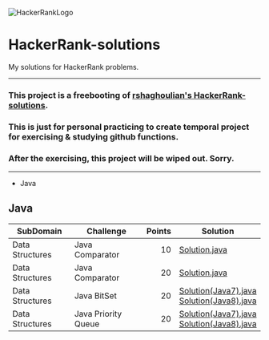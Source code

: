 ![HackerRankLogo](https://hrcdn.net/hackerrank/assets/brand/wordmark_sm-09bbe8f2de9af754be97250046007ced.svg)
# HackerRank-solutions
My solutions for HackerRank problems.

---
### This project is a freebooting of [rshaghoulian's HackerRank-solutions](https://github.com/rshaghoulian/HackerRank-solutions).
### This is just for personal practicing to create temporal project for exercising & studying github functions.
### After the exercising, this project will be wiped out. Sorry.
---

* Java

## Java
| SubDomain | Challenge | Points | Solution |
|-----------|-----------|-------:|----------|
|Data Structures|Java Comparator|10|[Solution.java](Java/Data%20Structures/Java%20Comparator/Solution.java)|
|Data Structures|Java Comparator|20|[Solution.java](Java/Data%20Structures/Java%20Dequeue/Solution.java)|
|Data Structures|Java BitSet|20|[Solution(Java7).java](Java/Data%20Structures/Java%20BitSet/Solution(Java7).java)<br />[Solution(Java8).java](Java/Data%20Structures/Java%20BitSet/Solution(Java8).java)|
|Data Structures|Java Priority Queue|20|[Solution(Java7).java](Java/Data%20Structures/Java%20Priority%20Queue/Solution(Java7).java)<br />[Solution(Java8).java](Java/Data%20Structures/Java%20Priority%20Queue/Solution(Java8).java)|
